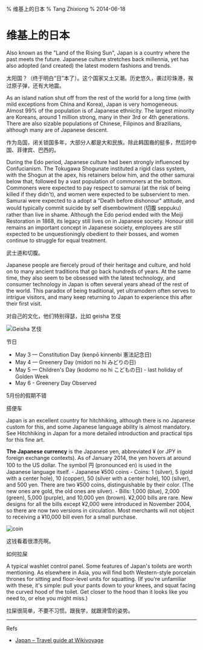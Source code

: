 % 维基上的日本
% Tang Zhixiong
% 2014-06-18


维基上的日本
============

Also known as the "Land of the Rising Sun", Japan is a country where the past meets the future. 
Japanese culture stretches back millennia, yet has also adopted (and created)
 the latest modern fashions and trends.

太阳国？（终于明白“日”本了）。这个国家又土又潮。历史悠久，袭过珍珠港，挨过原子弹，还有大地震。

As an island nation shut off from the rest of the world for a long time 
(with mild exceptions from China and Korea), Japan is very homogeneous. 
Almost 99% of the population is of Japanese ethnicity. 
The largest minority are Koreans, around 1 million strong, 
many in their 3rd or 4th generations.  There are also sizable populations of Chinese, 
Filipinos and Brazilians, although many are of Japanese descent. 

作为岛国，闭关锁国多年，大部分人都是大和民族。除此韩国裔的挺多，然后时中国、菲律宾、巴西的。

During the Edo period, Japanese culture had been strongly influenced by Confucianism.
The Tokugawa Shogunate instituted a rigid class system, with the Shogun at the apex, 
his retainers below him, and the other samurai below that, followed by a vast population 
of commoners at the bottom. Commoners were expected to pay respect to samurai 
(at the risk of being killed if they didn't), and women were expected to be subservient to men. 
Samurai were expected to a adopt a "Death before dishonour" attitude, and 
would typically commit suicide by self disembowlment (切腹 seppuku) rather than live in shame. 
Although the Edo period ended with the Meiji Restoration in 1868, its legacy still 
lives on in Japanese society. Honour still remains an important concept in Japanese society, 
employees are still expected to be unquestioningly obedient to their bosses, 
and women continue to struggle for equal treatment.

武士道和切腹。

Japanese people are fiercely proud of their heritage and culture, and hold on to 
many ancient traditions that go back hundreds of years. At the same time, 
they also seem to be obsessed with the latest technology, and consumer technology 
in Japan is often several years ahead of the rest of the world. 
This paradox of being traditional, yet ultramodern often serves to intrigue visitors, 
and many keep returning to Japan to experience this after their first visit.

对自己的文化，他们特别得瑟，比如 geisha 艺伎

![Geisha 艺伎][geisha-pic]

[geisha-pic]: http://gnat-tang-shared-image.qiniudn.com/pictures/geisha.jpg

节日

* May 3 — Constitution Day (kenpō kinnenbi 憲法記念日)
* May 4 — Greenery Day (midori no hi みどりの日)
* May 5 — Children's Day (kodomo no hi こどもの日) - last holiday of Golden Week
* May 6 - Greenery Day Observed

5月份的假期不错

搭便车

Japan is an excellent country for hitchhiking, although there is no Japanese custom for this, 
and some Japanese language ability is almost mandatory. See Hitchhiking in Japan 
for a more detailed introduction and practical tips for this fine art.

**The Japanese currency** is the Japanese yen, abbreviated ¥ (or JPY in foreign exchange contexts).
As of January 2014, the yen hovers at around 100 to the US dollar. The symbol 円 (pronounced en) 
is used in the Japanese language itself.
    - Japanese ¥500 coins
    - Coins: 1 (silver), 5 (gold with a center hole), 10 (copper), 50 (silver with a center hole), 100 (silver), and 500 yen. There are two ¥500 coins, distinguishable by their color. (The new ones are gold, the old ones are silver).
    - Bills: 1,000 (blue), 2,000 (green), 5,000 (purple), and 10,000 yen (brown). ¥2,000 bills are rare. New designs for all the bills except ¥2,000 were introduced in November 2004, so there are now two versions in circulation. Most merchants will not object to receiving a ¥10,000 bill even for a small purchase.

![coin][coin-pic]

这钱看着很漂亮啊。

[coin-pic]: https://upload.wikimedia.org/wikipedia/commons/thumb/d/d9/500JPY.JPG/220px-500JPY.JPG

如何拉屎

A typical washlet control panel. Some features of Japan's toilets are worth mentioning. 
As elsewhere in Asia, you will find both Western-style porcelain thrones for sitting and 
floor-level units for squatting. (If you're unfamiliar with these, it's simple: 
pull your pants down to your knees, and squat facing the curved hood of the toilet. 
Get closer to the hood than it looks like you need to, or else you might miss.)

拉屎很简单，不要不习惯。跟我学，就跟滑雪的姿势。

---

Refs

- [Japan – Travel guide at Wikivoyage][japan]

[japan]: https://en.wikivoyage.org/wiki/Japan